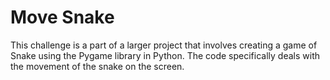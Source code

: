 # Move Snake

This challenge is a part of a larger project that involves creating a game of Snake using the Pygame library in Python. The code specifically deals with the movement of the snake on the screen.
